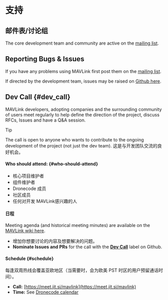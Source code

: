 # 支持

## 邮件表/讨论组

The core development team and community are active on the [mailing list](https://groups.google.com/forum/#!forum/mavlink).

## Reporting Bugs & Issues

If you have any problems using MAVLink first post them on the [mailing list](https://groups.google.com/forum/#!forum/mavlink).

If directed by the development team, issues may be raised on [Github here](https://github.com/mavlink/mavlink/issues).

## Dev Call {#dev_call}

MAVLink developers, adopting companies and the surrounding community of users meet regularly to help define the direction of the project, discuss RFCs, Issues and have a Q&A session.

> [!TIP]
> The call is open to anyone who wants to contribute to the ongoing development of the project (not just the dev team).
> 这是与开发团队交流的良好机会。

#### Who should attend: {#who-should-attend}

- 核心项目维护者
- 组件维护者
- Dronecode 成员
- 社区成员
- 任何对开发 MAVLink感兴趣的人

#### 日程

Meeting agenda (and historical meeting minutes) are available on the [MAVLink wiki here](https://github.com/mavlink/mavlink/wiki#weekly-meetingsagendas).

- 增加你想要讨论的内容及想要解决的问题。
- **Nominate Issues and PRs** for the call with the [**Dev Call**](https://github.com/mavlink/mavlink/labels/Dev%20Call) label on Github.

#### Schedule {#schedule}

每逢双周热线会覆盖亚欧地区（当需要时，会为欧美 PST 时区的用户预留通话时间）。

- **Call:** [https://meet.jit.si/mavlink](https://meet.jit.si/mavlink)
- **Time:** See [Dronecode calendar](https://www.dronecode.org/calendar/)
